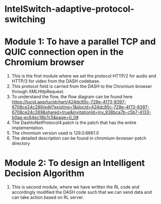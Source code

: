 # IntelSwitch-adaptive-protocol-switching
# Module 1: To have a parallel TCP and QUIC connection open in the Chromium browser
1. This is the first module where we set the protocol HTTP/2 for audio and HTTP/3 for video from the DASH codebase.
2. This protocol field is carried from the DASH to the Chromium browser through XMLHttpRequest.
3. To understand the flow, the flow diagram can be found here https://lucid.app/lucidchart/424dc85c-728e-4f73-8397-6708ce24c289/edit?existing=1&docId=424dc85c-728e-4f73-8397-6708ce24c289&shared=true&invitationId=inv_938bca7b-c5b7-4133-b0aa-ec64ec16b7c5&page=0_0#
4. The DashtoNetProtocol4.patch is the patch that has the entire implementation.
5. The chromium version used is 129.0.6661.0
6. The detailed description can be found in chromium-browser-patch directory

# Module 2: To design an Intelligent Decision Algorithm
1. This is second module, where we have written the RL code and accordingly modified the DASH code such that we can send data and can take action based on RL server.
